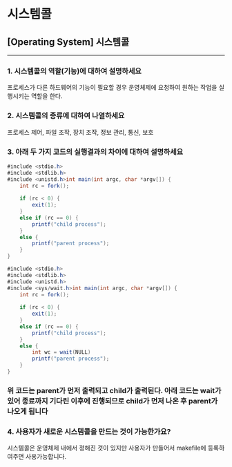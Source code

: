 # 시스템콜

## [Operating System] 시스템콜

---

### 1. 시스템콜의 역할(기능)에 대하여 설명하세요

프로세스가 다른 하드웨어의 기능이 필요할 경우 운영체제에 요청하여 원하는 작업을 실행시키는 역할을 한다.

### 2. 시스템콜의 종류에 대하여 나열하세요

프로세스 제어, 파일 조작, 장치 조작, 정보 관리, 통신, 보호

### 3. 아래 두 가지 코드의 실행결과의 차이에 대하여 설명하세요

```java
#include <stdio.h>
#include <stdlib.h>
#include <unistd.h>int main(int argc, char *argv[]) {
    int rc = fork();
    
    if (rc < 0) {
        exit(1);
    }
    else if (rc == 0) { 
        printf("child process");
    }
    else {
        printf("parent process");
    }
}
```

```java
#include <stdio.h>
#include <stdlib.h>
#include <unistd.h>
#include <sys/wait.h>int main(int argc, char *argv[]) {
    int rc = fork();
    
    if (rc < 0) {
        exit(1);
    }
    else if (rc == 0) { 
        printf("child process");
    }
    else {  
        int wc = wait(NULL) 
        printf("parent process");
    }
}
```

### 위 코드는 parent가 먼저 출력되고 child가 출력된다. 아래 코드는 wait가 있어 종료까지 기다린 이후에 진행되므로 child가 먼저 나온 후 parent가 나오게 됩니다

### 4. 사용자가 새로운 시스템콜을 만드는 것이 가능한가요?

시스템콜은 운영체제 내에서 정해진 것이 있지만 사용자가 만들어서 makefile에 등록하여주면 사용가능합니다.
